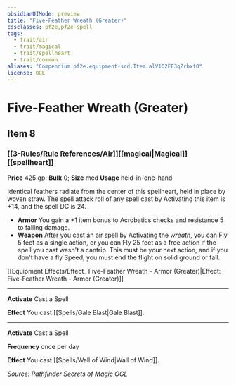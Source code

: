 ```yaml
---
obsidianUIMode: preview
title: "Five-Feather Wreath (Greater)"
cssclasses: pf2e,pf2e-spell
tags:
  - trait/air
  - trait/magical
  - trait/spellheart
  - trait/common
aliases: "Compendium.pf2e.equipment-srd.Item.alV162EF3qZrbxt0"
license: OGL
---
```

# Five-Feather Wreath (Greater)
## Item 8
### [[3-Rules/Rule References/Air]][[magical|Magical]][[spellheart]]


**Price** 425 gp; 
**Bulk** 0; **Size** med
**Usage** held-in-one-hand

Identical feathers radiate from the center of this spellheart, held in place by woven straw. The spell attack roll of any spell cast by Activating this item is +14, and the spell DC is 24.

*   **Armor** You gain a +1 item bonus to Acrobatics checks and resistance 5 to falling damage.
*   **Weapon** After you cast an air spell by Activating the _wreath_, you can Fly 5 feet as a single action, or you can Fly 25 feet as a free action if the spell you cast wasn't a cantrip. This must be your next action, and if you don't have a fly Speed, you must end the flight on solid ground or fall.

[[Equipment Effects/Effect_ Five-Feather Wreath - Armor (Greater)|Effect: Five-Feather Wreath - Armor (Greater)]]

* * *

**Activate** Cast a Spell

**Effect** You cast [[Spells/Gale Blast|Gale Blast]].

* * *

**Activate** Cast a Spell

**Frequency** once per day

**Effect** You cast [[Spells/Wall of Wind|Wall of Wind]].

*Source: Pathfinder Secrets of Magic*
*OGL*